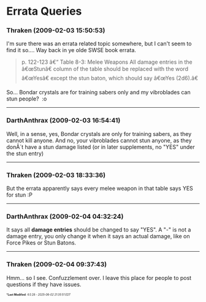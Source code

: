 # Errata Queries

### **Thraken** (2009-02-03 15:50:53)

I'm sure there was an errata related topic somewhere, but I can't seem to find it so....
Way back in ye olde SWSE book errata.
> p. 122-123 â€“ Table 8-3: Melee Weapons
> All damage entries in the â€œStunâ€ column of the table should be replaced with the word â€œYesâ€ except the stun baton, which should say â€œYes (2d6).â€

So... Bondar crystals are for training sabers only and my vibroblades can stun people?  :o

---

### **DarthAnthrax** (2009-02-03 16:54:41)

Well, in a sense, yes, Bondar crystals are only for training sabers, as they cannot kill anyone.
And no, your vibroblades cannot stun anyone, as they donÂ´t have a stun damage listed (or in later supplements, no "YES" under the stun entry)

---

### **Thraken** (2009-02-03 18:33:36)

But the errata apparently says every melee weapon in that table says YES for stun :P

---

### **DarthAnthrax** (2009-02-04 04:32:24)

It says all **damage entries** should be changed to say "YES". A "-" is not a damage entry, you only change it when it says an actual damage, like on Force Pikes or Stun Batons.

---

### **Thraken** (2009-02-04 09:37:43)

Hmm... so I see. Confuzzlement over. I leave this place for people to post questions if they have issues.



<span style="font-size: 0.5em;">***Last Modified**: 4.0.28 - *2025-06-02 21:35:51 EDT*</span>